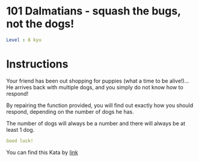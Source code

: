 # 101 Dalmatians - squash the bugs, not the dogs!

```yaml
Level : 8 kyu
```



# Instructions
Your friend has been out shopping for puppies (what a time to be alive!)... He arrives back with multiple dogs, and you simply do not know how to respond!

By repairing the function provided, you will find out exactly how you should respond, depending on the number of dogs he has.

The number of dogs will always be a number and there will always be at least 1 dog.

```yaml
Good luck!
```


You can find this Kata by [link](https://www.codewars.com/kata/56f6919a6b88de18ff000b36/train/java)
